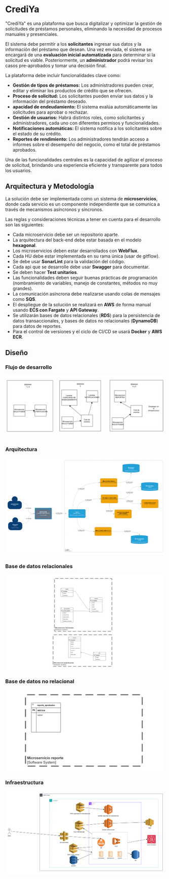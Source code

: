 # CrediYa

"CrediYa" es una plataforma que busca digitalizar y optimizar la gestión de solicitudes de préstamos personales, eliminando la necesidad de procesos manuales y presenciales.

El sistema debe permitir a los **solicitantes** ingresar sus datos y la información del préstamo que desean. Una vez enviada, el sistema se encargará de una **evaluación inicial automatizada** para determinar si la solicitud es viable. Posteriormente, un **administrador** podrá revisar los casos pre-aprobados y tomar una decisión final.

La plataforma debe incluir funcionalidades clave como:

- **Gestión de tipos de préstamos:** Los administradores pueden crear, editar y eliminar los productos de crédito que se ofrecen.
- **Proceso de solicitud:** Los solicitantes pueden enviar sus datos y la información del préstamo deseado.
- **apacidad de endeudamiento:** El sistema evalúa automáticamente las solicitudes para aprobar o rechazar.
- **Gestión de usuarios:** Habrá distintos roles, como solicitantes y administradores, cada uno con diferentes permisos y funcionalidades.
- **Notificaciones automáticas:** El sistema notifica a los solicitantes sobre el estado de su crédito.
- **Reportes de rendimiento:** Los administradores tendrán acceso a informes sobre el desempeño del negocio, como el total de préstamos aprobados.

Una de las funcionalidades centrales es la capacidad de agilizar el proceso de solicitud, brindando una experiencia eficiente y transparente para todos los usuarios.


## Arquitectura y Metodología

La solución debe ser implementada como un sistema de **microservicios**, donde cada servicio es un componente independiente que se comunica a través de mecanismos asíncronos y síncronos.

Las reglas y consideraciones técnicas a tener en cuenta para el desarrollo son las siguientes:

- Cada microservicio debe ser un repositorio aparte.
- La arquitectura del back-end debe estar basada en el modelo **hexagonal**.
- Los microservicios deben estar desarrollados con **WebFlux**.
- Cada HU debe estar implementada en su rama única (usar de gitflow).
- Se debe usar **SonarLint** para la validación del código.
- Cada api que se desarrolle debe usar **Swagger** para documentar.
- Se deben hacer **Test unitarios**.
- Las funcionalidades deben seguir buenas prácticas de programación (nombramiento de variables, manejo de constantes, métodos no muy grandes).
- La comunicación asíncrona debe realizarse usando colas de mensajes como **SQS**.
- El despliegue de la solución se realizará en **AWS** de forma manual usando **ECS con Fargate** y **API Gateway**.
- Se utilizarán bases de datos relacionales (**RDS**) para la persistencia de datos transaccionales, y bases de datos no relacionales (**DynamoDB**) para datos de reportes.
- Para el control de versiones y el ciclo de CI/CD se usará **Docker** y **AWS ECR**.

## Diseño

### Flujo de desarrollo

![Flujo](img/flujo.png)

### Arquitectura

![Arquitectura](img/arquitectura.png)

### Base de datos relacionales

![BD Relacional](img/bd-relacional.png)

### Base de datos no relacional

![BD No Relacional](img/bd-no-relacional.png)

### Infraestructura

![Infraestructura](img/infraestructura.png)
